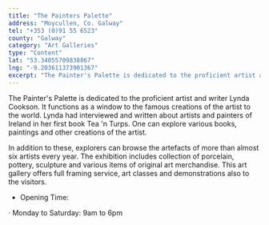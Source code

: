 ```yaml
---
title: "The Painters Palette"
address: "Moycullen, Co. Galway"
tel: "+353 (0)91 55 6523"
county: "Galway"
category: "Art Galleries"
type: "Content"
lat: "53.34055709838867"
lng: "-9.203611373901367"
excerpt: "The Painter's Palette is dedicated to the proficient artist and writer Lynda Cookson. It functions as a window to the famous creations of the artist t..."
---
```

<p>The Painter's Palette is dedicated to the proficient artist and writer Lynda Cookson. It functions as a window to the famous creations of the artist to the world. Lynda had interviewed and written about artists and painters of Ireland in her first book Tea 'n Turps. One can explore various books, paintings and other creations of the artist. </p>  
    <p>In addition to these, explorers can browse the artefacts of more than almost six artists every year. The exhibition includes collection of porcelain, pottery, sculpture and various items of original art merchandise. This art gallery offers full framing service, art classes and demonstrations also to the visitors. </p>  
    <ul> 
        <li>Opening Time:</li> </ul> 
    <p>&middot;         Monday to Saturday: 9am to 6pm </p>